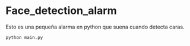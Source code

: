 # Face_detection_alarm
Esto es una pequeña alarma en python que suena cuando detecta caras.
```bash
python main.py
```
